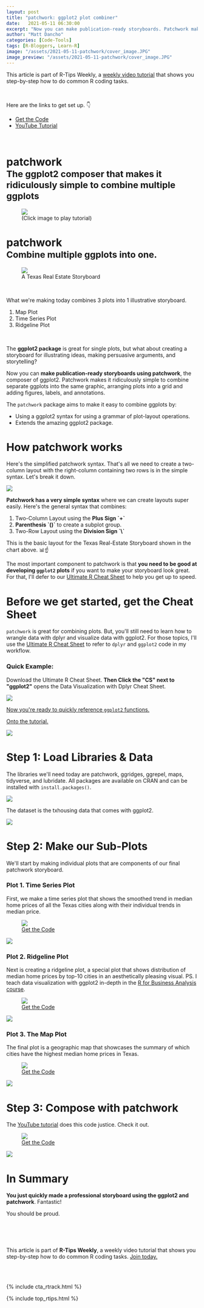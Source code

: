 ```yaml
---
layout: post
title: "patchwork: ggplot2 plot combiner"
date:   2021-05-11 06:30:00
excerpt: "Now you can make publication-ready storyboards. Patchwork makes it simple to combine separate ggplots into the same graphic."
author: "Matt Dancho"
categories: [Code-Tools]
tags: [R-Bloggers, Learn-R]
image: "/assets/2021-05-11-patchwork/cover_image.JPG"
image_preview: "/assets/2021-05-11-patchwork/cover_image.JPG"
---
```


This article is part of R-Tips Weekly, a <a href="https://learn.business-science.io/r-tips-newsletter">weekly video tutorial</a> that shows you step-by-step how to do common R coding tasks.

<br/>

<p>Here are the links to get set up. 👇</p>

<ul>
    <li><a href="https://learn.business-science.io/r-tips-newsletter?rfsn=4810182.eff115&subid=koivs2aicj015e9h0ntyp">Get the Code</a></li>
    <li><a href="https://youtu.be/_lEwfZbyu48">YouTube Tutorial</a></li> 
</ul>

<br/>

<h1>patchwork<br>
<small>The ggplot2 composer that makes it ridiculously simple to combine multiple ggplots</small></h1>

<figure class="text-center">
    <a href="https://youtu.be/_lEwfZbyu48">
    <img src="/assets/2021-05-11-patchwork/video.png" style='max-width:100%;'> </a>
  <figcaption>(Click image to play tutorial)</figcaption>
</figure>



<h1>patchwork<br>
<small>Combine multiple ggplots into one.</small></h1>


<figure class="text-center">
    <img src="/assets/2021-05-11-patchwork/storyboard.jpg" style='max-width:100%;'>
  <figcaption>A Texas Real Estate Storyboard</figcaption>
</figure>
<br>
<p>What we're making today combines 3 plots into 1 illustrative storyboard.</p>


<ol>
    <li>Map Plot</li>
    <li>Time Series Plot</li>
    <li>Ridgeline Plot</li>
</ol>    
<br>
<p>The <strong>ggplot2 package</strong> is great for single plots, but what about creating a storyboard for illustrating ideas, making persuasive arguments, and storytelling?</p>

<p>Now you can <strong>make publication-ready storyboards using patchwork</strong>, the composer of ggplot2. Patchwork makes it ridiculously simple to combine separate ggplots into the same graphic, arranging plots into a grid and adding figures, labels, and annotations.</p>

<p>The <code>patchwork</code> package aims to make it easy to combine ggplots by:</p>

<ul>
    <li>Using a ggplot2 syntax for using a grammar of plot-layout operations.</li>
    <li>Extends the amazing ggplot2 package.</li>
</ul>

<h1>How patchwork works</h1>

<p>Here's the simplified patchwork syntax. That's all we need to create a two-column layout with the right-column containing two rows is in the simple syntax. Let's break it down. </p>

<img src="/assets/2021-05-11-patchwork/code.jpg" style='max-width:100%;'>

<p><strong>Patchwork has a very simple syntax</strong> where we can create layouts super easily. Here's the general syntax that combines:</p>

<ol>
    <li>Two-Column Layout using the <strong>Plus Sign `+`</strong></li>
    <li><strong>Parenthesis `()`</strong> to create a subplot group.</li>
    <li>Two-Row Layout using the <strong>Division Sign `\`</strong></li>
</ol>

<p>This is the basic layout for the Texas Real-Estate Storyboard shown in the chart above. 📊☝️</p>

<p>The most important component to patchwork is that <strong>you need to be good at developing <code>ggplot2</code> plots</strong> if you want to make your storyboard look great. For that, I'll defer to our <a href="https://www.business-science.io/r-cheatsheet.html">Ultimate R Cheat Sheet</a> to help you get up to speed. </p>

<h1>Before we get started, get the Cheat Sheet</h1>

<p><code>patchwork</code> is great for combining plots. But, you'll still need to learn how to wrangle data with dplyr and visualize data with ggplot2. For those topics, I'll use the <a href="https://www.business-science.io/r-cheatsheet.html"> Ultimate R Cheat Sheet</a> to refer to <code>dplyr</code> and <code>ggplot2</code> code in my workflow.</p>

<h3>Quick Example:</h3>

<p>Download the Ultimate R Cheat Sheet. <strong>Then Click the "CS" next to "ggplot2"</strong> opens the Data Visualization with Dplyr Cheat Sheet.</p>

<a href="https://www.business-science.io/r-cheatsheet.html"> <img src="/assets/2021-05-11-patchwork/workflow.jpg" style='max-width:100%;'>

<p>Now you're ready to quickly reference <code>ggplot2</code> functions.</p>  

<p>Onto the tutorial. </p>

<a href="https://www.business-science.io/r-cheatsheet.html"> <img src="/assets/2021-05-11-patchwork/cheat_sheet.jpg" style='max-width:100%;'></a>

<h1>Step 1: Load Libraries & Data</h1>

<p>The libraries we'll need today are patchwork, ggridges, ggrepel, maps, tidyverse, and lubridate. All packages are available on CRAN and can be installed with <code>install.packages()</code>. </p>

<img src="/assets/2021-05-11-patchwork/libraries.jpg" style='max-width:100%;'>

<p>The dataset is the txhousing data that comes with ggplot2.</p> 

<img src="/assets/2021-05-11-patchwork/txhousing.jpg" style='max-width:100%;'>

<h1>Step 2: Make our Sub-Plots</h1>

<p>We'll start by making individual plots that are components of our final patchwork storyboard. </p>

<h3>Plot 1. Time Series Plot</h3>

<p>First, we make a time series plot that shows the smoothed trend in median home prices of all the Texas cities along with their individual trends in median price. </p>

<figure class="text-center">
    <img src="/assets/2021-05-11-patchwork/time_series.jpg" style='max-width:100%;'>
  <figcaption> <a href="https://learn.business-science.io/r-tips-newsletter"> Get the Code </a></figcaption>
</figure>

<img src="/assets/2021-05-11-patchwork/median.jpg" style='max-width:100%;'>

<h3>Plot 2. Ridgeline Plot</h3>

<p>Next is creating a ridgeline plot, a special plot that shows distribution of median home prices by top-10 cities in an aesthetically pleasing visual. PS. I teach data visualization with ggplot2 in-depth in the <a href="https://university.business-science.io/p/ds4b-101-r-business-analysis-r">R for Business Analysis course</a>. </p>

<figure class="text-center">
    <img src="/assets/2021-05-11-patchwork/gg_tx_ridge.jpg" style='max-width:100%;'>
  <figcaption><a href="https://learn.business-science.io/r-tips-newsletter"> Get the Code</a></figcaption>
</figure>

<img src="/assets/2021-05-11-patchwork/top_10.jpg" style='max-width:100%;'>

<h3>Plot 3. The Map Plot</h3>

<p>The final plot is a geographic map that showcases the summary of which cities have the highest median home prices in Texas. </p>

<figure class="text-center">
    <img src="/assets/2021-05-11-patchwork/txhousing2.jpg" style='max-width:100%;'>
  <figcaption><a href="https://learn.business-science.io/r-tips-newsletter"> Get the Code</a></figcaption>
</figure>

<img src="/assets/2021-05-11-patchwork/city_price.jpg" style='max-width:100%;'>

<h1>Step 3: Compose with patchwork</h1>

<p>The <a href="https://youtu.be/_lEwfZbyu48">YouTube tutorial</a> does this code justice. Check it out.</p>

<figure class="text-center">
    <img src="/assets/2021-05-11-patchwork/gg_tx_map.jpg" style='max-width:100%;'>
  <figcaption><a href="https://learn.business-science.io/r-tips-newsletter"> Get the Code</a></figcaption>
</figure>

<img src="/assets/2021-05-11-patchwork/stats.jpg" style='max-width:100%;'>

<h1>In Summary</h1>

<p><strong>You just quickly made a professional storyboard using the ggplot2 and patchwork</strong>. Fantastic! </p>

<p>You should be proud.</p>
<br>
<br>
<br>
<p>This article is part of <strong>R-Tips Weekly</strong>, a weekly video tutorial that shows you step-by-step how to do common R coding tasks. <a href="https://learn.business-science.io/r-tips-newsletter">Join today.</a></p> 

<!-- This is markdown code. It wont look formatted in your browser, 
    but will be fine when published. to the website -->

<br><br>

{% include cta_rtrack.html %}

{% include top_rtips.html %}


